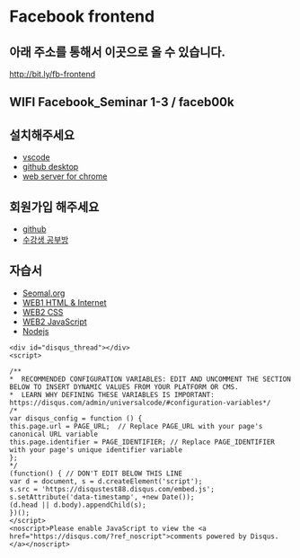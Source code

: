 # Facebook frontend

## 아래 주소를 통해서 이곳으로 올 수 있습니다. 
http://bit.ly/fb-frontend

## WIFI Facebook_Seminar 1-3 / faceb00k

## 설치해주세요
- [vscode](https://code.visualstudio.com/)
- [github desktop](https://desktop.github.com/)
- [web server for chrome](https://chrome.google.com/webstore/detail/web-server-for-chrome/ofhbbkphhbklhfoeikjpcbhemlocgigb)

## 회원가입 해주세요
- [github](https://github.com)
- [수강생 공부방](https://www.facebook.com/groups/248108926103831/)

## 자습서
- [Seomal.org](https://seomal.org)
- [WEB1 HTML & Internet](https://opentutorials.org/course/3084)
- [WEB2 CSS](https://opentutorials.org/course/3086)
- [WEB2 JavaScript](https://opentutorials.org/course/3085)
- [Nodejs](https://nodejs.org/en/)

```
<div id="disqus_thread"></div>
<script>

/**
*  RECOMMENDED CONFIGURATION VARIABLES: EDIT AND UNCOMMENT THE SECTION BELOW TO INSERT DYNAMIC VALUES FROM YOUR PLATFORM OR CMS.
*  LEARN WHY DEFINING THESE VARIABLES IS IMPORTANT: https://disqus.com/admin/universalcode/#configuration-variables*/
/*
var disqus_config = function () {
this.page.url = PAGE_URL;  // Replace PAGE_URL with your page's canonical URL variable
this.page.identifier = PAGE_IDENTIFIER; // Replace PAGE_IDENTIFIER with your page's unique identifier variable
};
*/
(function() { // DON'T EDIT BELOW THIS LINE
var d = document, s = d.createElement('script');
s.src = 'https://disqustest88.disqus.com/embed.js';
s.setAttribute('data-timestamp', +new Date());
(d.head || d.body).appendChild(s);
})();
</script>
<noscript>Please enable JavaScript to view the <a href="https://disqus.com/?ref_noscript">comments powered by Disqus.</a></noscript>
                            
```
